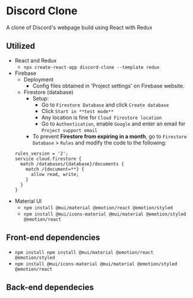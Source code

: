# Discord Clone

A clone of Discord's webpage build using React with Redux

## Utilized

- React and Redux
  - `npx create-react-app discord-clone --template redux`
- Firebase
  - Deployment
    - Config files obtained in 'Project settings' on Firebase website.
  - Firestore (database)
    - Setup:
      - Go to `Firestore Database` and click `Create database`
      - Click `Start in **test mode**`
      - Any location is fine for `Cloud Firestore location`
      - Go to `Authentication`, enable `Google` and enter an email for `Project support email`
    - To prevent **Firestore from expiring in a month**, go to `Firestore Database` > `Rules` and modify the code to the following: 
  ```
  rules_version = '2';
  service cloud.firestore {
    match /databases/{database}/documents {
      match /{document=**} {
        allow read, write;
      }
    }
  }
  ```
- Material UI
  - `npm install @mui/material @emotion/react @emotion/styled`
  - `npm install @mui/icons-material @mui/material @emotion/styled @emotion/react`

## Front-end dependencies
- `npm install npm install @mui/material @emotion/react @emotion/styled`
- `npm install @mui/icons-material @mui/material @emotion/styled @emotion/react`

## Back-end dependecies
